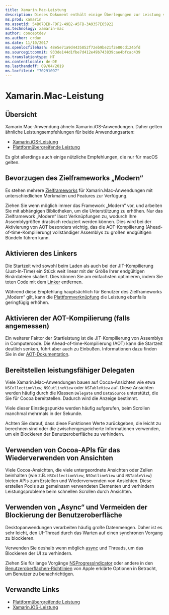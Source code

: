 ```yaml
---
title: Xamarin.Mac-Leistung
description: Dieses Dokument enthält einige Überlegungen zur Leistung von Xamarin.Mac-Apps. Dabei werden das moderne Zielframework, der Linker, AOT, Delegaten, Cocoa-APIs für das Wiederverwenden von Ansichten und asynchroner Code erläutert.
ms.prod: xamarin
ms.assetid: 54B07DED-FDF2-49B2-A5FB-3A9357E65922
ms.technology: xamarin-mac
author: conceptdev
ms.author: crdun
ms.date: 11/10/2017
ms.openlocfilehash: 48e5e71a9d4435852f72eb9be21f2e80cd124bfd
ms.sourcegitcommit: 933de144d1fbe7d412e49b743839cae4bfcac439
ms.translationtype: HT
ms.contentlocale: de-DE
ms.lasthandoff: 09/04/2019
ms.locfileid: "70291097"
---
```

# <a name="xamarinmac-performance"></a>Xamarin.Mac-Leistung

## <a name="overview"></a>Übersicht

Xamarin.Mac-Anwendung ähneln Xamarin.iOS-Anwendungen. Daher gelten ähnliche Leistungsempfehlungen für beide Anwendungsarten:

- [Xamarin.iOS-Leistung](~/ios/deploy-test/performance.md)
- [Plattformübergreifende Leistung](~/cross-platform/deploy-test/memory-perf-best-practices.md)

Es gibt allerdings auch einige nützliche Empfehlungen, die nur für macOS gelten.

## <a name="prefer-modern-target-framework"></a>Bevorzugen des Zielframeworks „Modern“

Es stehen mehrere [Zielframeworks](~/mac/platform/target-framework.md) für Xamarin.Mac-Anwendungen mit unterschiedlichen Merkmalen und Features zur Verfügung.

Ziehen Sie wenn möglich immer das Framework „Modern“ vor, und arbeiten Sie mit abhängigen Bibliotheken, um die Unterstützung zu erhöhen. Nur das Zielframework „Modern“ lässt Verknüpfungen zu, wodurch Ihre Assemblygrößen drastisch reduziert werden können. Dies wird bei der Aktivierung von AOT besonders wichtig, das die AOT-Kompilierung (Ahead-of-time-Kompilierung) vollständiger Assemblys zu großen endgültigen Bündeln führen kann.

## <a name="enable-the-linker"></a>Aktivieren des Linkers

Die Startzeit wird sowohl beim Laden als auch bei der JIT-Kompilierung (Just-In-Time) ein Stück weit linear mit der Größe Ihrer endgültigen Binärdateien skaliert. Dies können Sie am einfachsten optimieren, indem Sie toten Code mit dem [Linker](~/mac/deploy-test/linker.md) entfernen.

Während diese Empfehlung hauptsächlich für Benutzer des Zielframeworks „Modern“ gilt, kann die [Plattformverknüpfung](~/mac/deploy-test/linker.md) die Leistung ebenfalls geringfügig erhöhen.

## <a name="enable-aot-when-appropriate"></a>Aktivieren der AOT-Kompilierung (falls angemessen)

Ein weiterer Faktor der Startleistung ist die JIT-Kompilierung von Assemblys in Computercode. Die Ahead-of-time-Kompilierung (AOT) kann die Startzeit deutlich senken, führt aber auch zu Einbußen. Informationen dazu finden Sie in der [AOT-Dokumentation](~/mac/internals/aot.md).

## <a name="ensure-performant-delegates"></a>Bereitstellen leistungsfähiger Delegaten

Viele Xamarin.Mac-Anwendungen bauen auf Cocoa-Ansichten wie etwa `NSCollectionView`, `NSOutlineView` oder `NSTableView` auf. Diese Ansichten werden häufig durch die Klassen `Delegate` und `DataSource` unterstützt, die Sie für Cocoa bereitstellen. Dadurch wird die Anzeige bestimmt.

Viele dieser Einstiegspunkte werden häufig aufgerufen, beim Scrollen manchmal mehrmals in der Sekunde.

Achten Sie darauf, dass diese Funktionen Werte zurückgeben, die leicht zu berechnen sind oder die zwischengespeicherte Informationen verwenden, um ein Blockieren der Benutzeroberfläche zu verhindern.

## <a name="use-cocoa-provided-apis-for-reusing-views"></a>Verwenden von Cocoa-APIs für das Wiederverwenden von Ansichten

Viele Cocoa-Ansichten, die viele untergeordnete Ansichten oder Zellen beinhalten (wie z.B. `NSCollectionView`, `NSOutlineView` und `NSTableView`) bieten APIs zum Erstellen und Wiederverwenden von Ansichten. Diese erstellen Pools aus gemeinsam verwendeten Elementen und verhindern Leistungsprobleme beim schnellen Scrollen durch Ansichten.

## <a name="use-async-and-do-not-block-the-ui"></a>Verwenden von „Async“ und Vermeiden der Blockierung der Benutzeroberfläche

Desktopanwendungen verarbeiten häufig große Datenmengen. Daher ist es sehr leicht, den UI-Thread durch das Warten auf einen synchronen Vorgang zu blockieren.

Verwenden Sie deshalb wenn möglich [async](~/cross-platform/platform/async.md) und Threads, um das Blockieren der UI zu verhindern.

Ziehen Sie für lange Vorgänge [NSProgressIndicator](https://docs.microsoft.com/samples/xamarin/mac-samples/progressbarexample) oder andere in den [Benutzeroberflächen-Richtlinien](https://developer.apple.com/macos/human-interface-guidelines/indicators/progress-indicators/) von Apple erklärte Optionen in Betracht, um Benutzer zu benachrichtigen.


## <a name="related-links"></a>Verwandte Links

- [Plattformübergreifende Leistung](~/cross-platform/deploy-test/memory-perf-best-practices.md)
- [Xamarin.iOS-Leistung](~/ios/deploy-test/performance.md)
